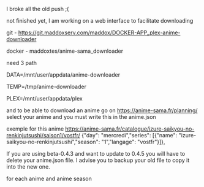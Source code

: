 
I broke all the old push ;(

not finished yet, I am working on a web interface to facilitate downloading

git - https://git.maddoxserv.com/maddox/DOCKER-APP_plex-anime-downloader⁠

docker - maddoxtes/anime-sama_downloader

need 3 path

DATA=/mnt/user/appdata/anime-downloader

TEMP=/tmp/anime-downloader

PLEX=/mnt/user/appdata/plex

and to be able to download an anime go on https://anime-sama.fr/planning/⁠ select your anime and you must write this in the anime.json

exemple for this anime https://anime-sama.fr/catalogue/izure-saikyou-no-renkinjutsushi/saison1/vostfr/⁠ {"day": "mercredi","series": [{"name": "izure-saikyou-no-renkinjutsushi","season": "1","langage": "vostfr"}]},

If you are using beta-0.4.3 and want to update to 0.4.5 you will have to delete your anime.json file. I advise you to backup your old file to copy it into the new one.

for each anime and anime season